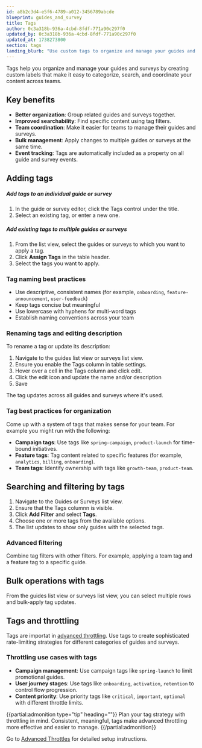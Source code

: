 ```yaml
---
id: a8b2c3d4-e5f6-4789-a012-3456789abcde
blueprint: guides_and_survey
title: Tags
author: 0c3a318b-936a-4cbd-8fdf-771a90c297f0
updated_by: 0c3a318b-936a-4cbd-8fdf-771a90c297f0
updated_at: 1738273800
section: tags
landing_blurb: "Use custom tags to organize and manage your guides and surveys more effectively."
---
```

Tags help you organize and manage your guides and surveys by creating custom labels that make it easy to categorize, search, and coordinate your content across teams.

## Key benefits

- **Better organization**: Group related guides and surveys together.
- **Improved searchability**: Find specific content using tag filters.
- **Team coordination**: Make it easier for teams to manage their guides and surveys.
- **Bulk management**: Apply changes to multiple guides or surveys at the same time.
- **Event tracking**: Tags are automatically included as a property on all guide and survey events.

## Adding tags

##### Add tags to an individual guide or survey

1. In the guide or survey editor, click the Tags control under the title.
2. Select an existing tag, or enter a new one.

##### Add existing tags to multiple guides or surveys

1. From the list view, select the guides or surveys to which you want to apply a tag.
2. Click **Assign Tags** in the table header.
3. Select the tags you want to apply.

### Tag naming best practices

- Use descriptive, consistent names (for example, `onboarding`, `feature-announcement`, `user-feedback`)
- Keep tags concise but meaningful
- Use lowercase with hyphens for multi-word tags
- Establish naming conventions across your team

### Renaming tags and editing description

To rename a tag or update its description:

1. Navigate to the guides list view or surveys list view.
2. Ensure you enable the Tags column in table settings.
3. Hover over a cell in the Tags column and click edit.
4. Click the edit icon and update the name and/or description
5. Save

The tag updates across all guides and surveys where it's used.

### Tag best practices for organization

Come up with a system of tags that makes sense for your team. For example you might run with the following:

- **Campaign tags**: Use tags like `spring-campaign`, `product-launch` for time-bound initiatives.
- **Feature tags**: Tag content related to specific features (for example, `analytics`, `billing`, `onboarding`).
- **Team tags**: Identify ownership with tags like `growth-team`, `product-team`.

## Searching and filtering by tags

1. Navigate to the Guides or Surveys list view.
2. Ensure that the Tags columnn is visible.
3. Click **Add Filter** and select **Tags**.
4. Choose one or more tags from the available options.
5. The list updates to show only guides with the selected tags.

### Advanced filtering

Combine tag filters with other filters. For example, applying a team tag and a feature tag to a specific guide.

## Bulk operations with tags

From the guides list view or surveys list view, you can select multiple rows and bulk-apply tag updates.

## Tags and throttling

Tags are importat in [advanced throttling](/docs/guides-and-surveys/throttling#advanced-throttles). Use tags to create sophisticated rate-limiting strategies for different categories of guides and surveys.

### Throttling use cases with tags

- **Campaign management**: Use campaign tags like `spring-launch` to limit promotional guides.
- **User journey stages**: Use tags like `onboarding`, `activation`, `retention` to control flow progression.
- **Content priority**: Use priority tags like `critical`, `important`, `optional` with different throttle limits.

{{partial:admonition type="tip" heading=""}}
Plan your tag strategy with throttling in mind. Consistent, meaningful, tags make advanced throttling more effective and easier to manage.
{{/partial:admonition}}

Go to [Advanced Throttles](/docs/guides-and-surveys/throttling#advanced-throttles) for detailed setup instructions.
